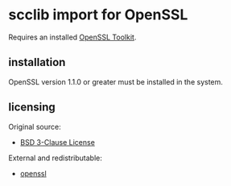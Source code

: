 # scclib import for OpenSSL

Requires an installed
[OpenSSL Toolkit](https://www.openssl.org).

## installation

OpenSSL version 1.1.0 or greater must be installed in the system.

## licensing

Original source:
* [BSD 3-Clause License](lic/bsd_3_clause.txt)

External and redistributable:
* [openssl](lic/openssl.txt)
